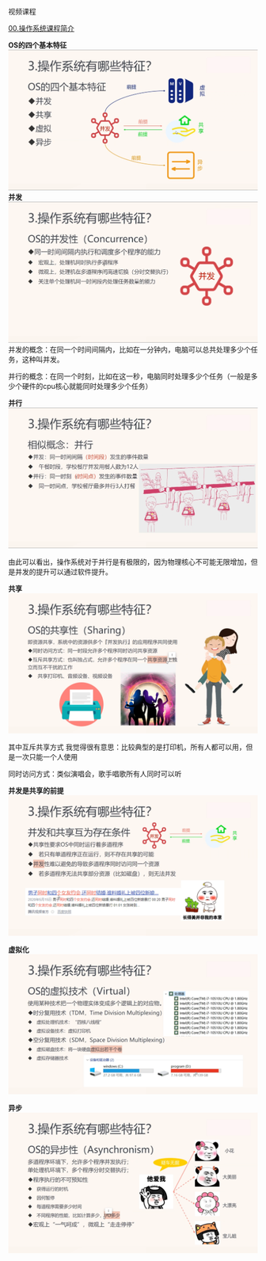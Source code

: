 ```toc
```
视频课程

[00.操作系统课程简介](https://www.bilibili.com/video/BV1sv4y1R7ov/?spm_id_from=333.788&vd_source=ccbe0c793ac5e34ebb735794692f049e)


**OS的四个基本特征**
![](附件/1.04.操作系统的特征：并发_哔哩哔哩_bilibili_1'27.586''.jpg)
 **并发**
 ![](附件/1.04.操作系统的特征：并发_哔哩哔哩_bilibili_3'31.919''.jpg)
并发的概念：在同一个时间间隔内，比如在一分钟内，电脑可以总共处理多少个任务，这种叫并发。

并行的概念：在同一个时刻，比如在这一秒，电脑同时处理多少个任务（一般是多少个硬件的cpu核心就能同时处理多少个任务）

 **并行**
![](附件/1.04.操作系统的特征：并发_哔哩哔哩_bilibili_8'21.882''.jpg)

由此可以看出，操作系统对于并行是有极限的，因为物理核心不可能无限增加，但是并发的提升可以通过软件提升。

**共享**
![](附件/1.05.操作系统的特征：共享_哔哩哔哩_bilibili_4'0.767''.jpg)

其中互斥共享方式 我觉得很有意思：比较典型的是打印机，所有人都可以用，但是一次只能一个人使用

同时访问方式：类似演唱会，歌手唱歌所有人同时可以听

**并发是共享的前提**
![](附件/1.05.操作系统的特征：共享_哔哩哔哩_bilibili_9'3.989''.jpg)

**虚拟化**
![](附件/1.06.操作系统的特征：虚拟_哔哩哔哩_bilibili_3'40.037''.jpg)

**异步**
![](附件/1.07.操作系统的特征：异步_哔哩哔哩_bilibili_2'38.262''.jpg)

